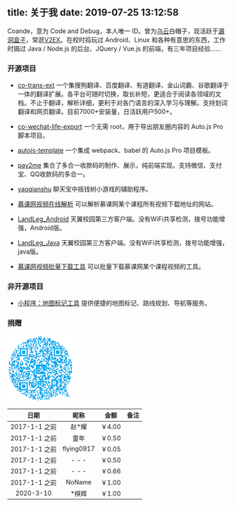 title: 关于我
date: 2019-07-25 13:12:58
---

Coande，意为 Code and Debug，本人唯一 ID。曾为[乌云](http://www.wooyun.org)白帽子，现活跃于[漏洞盒子](https://www.vulbox.com)，常逛[V2EX](https://v2ex.com)。在校时捣玩过 Android、Linux 和各种有意思的东西，工作时搞过 Java / Node.js 的后台、JQuery / Vue.js 的前端，有三年项目经验……

### 开源项目

- [co-trans-ext](https://github.com/Coande/co-trans-ext)
一个集搜狗翻译、百度翻译、有道翻译、金山词霸、谷歌翻译于一体的翻译扩展。各平台可随时切换，取长补短，更适合于阅读各领域的文档。不止于翻译，解析详细，更利于对各门语言的深入学习与理解。支持划词翻译和网页翻译。目前7000+安装量，日活跃用户500+。

- [co-wechat-life-export](https://github.com/Coande/co-wechat-life-export)
一个无需 root，用于导出朋友圈内容的 Auto.js Pro 脚本项目。

- [autojs-template](https://github.com/Coande/autojs-template)
一个集成 webpack、babel 的 Auto.js Pro 项目模板。

- [pay2me](https://github.com/Coande/pay2me)
集合了多合一收款码的制作、展示，纯前端实现。支持微信、支付宝、QQ收款码的多合一。

- [yaoqianshu](https://github.com/Coande/yaoqianshu)
聊天宝中摇钱树小游戏的辅助程序。

- [慕课网视频在线解析](/2016/05/29/慕课网视频在线解析/)
可以解析慕课网某个课程所有视频下载地址的网站。

- [LandLeg_Android](/2016/05/01/LandLeg-Android/)
天翼校园第三方客户端。没有WiFi共享检测，拨号功能增强，Android版。

- [LandLeg_Java](/2016/04/16/LandLeg-Java/)
天翼校园第三方客户端。没有WiFi共享检测，拨号功能增强，java版。

- [慕课网视频批量下载工具](/2016/01/29/慕课网视频批量下载工具/)
可以批量下载慕课网某个课程视频的工具。


### 非开源项目

- [小程序：地图标记工具](/2019/06/28/小程序：地图标记工具/)
提供便捷的地图标记、路线规划、导航等服务。


### 捐赠

![用支付宝扫我吧←_←](/others/images/814a98bf6e26e932.png)

|     日期      |    昵称    | 金额  | 备注  |
| :-----------: | :--------: | :---: | :---: |
| 2017-1-1 之前 |   赵*耀    | ￥4.00 |       |
| 2017-1-1 之前 |    童年    | ￥0.50 |       |
| 2017-1-1 之前 | flying0917 | ￥0.05 |       |
| 2017-1-1 之前 |   - - -    | ￥0.50 |       |
| 2017-1-1 之前 |   - - -    | ￥0.66 |       |
| 2017-1-1 之前 |   NoName   | ￥1.00 |       |
| 2020-3-10     |   *棋辉    | ￥1.00 |       |